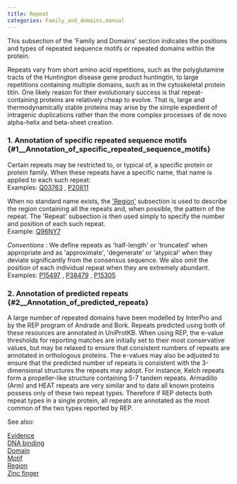 ```yaml
---
title: Repeat
categories: Family_and_domains,manual
---
```


This subsection of the 'Family and Domains' section indicates the positions and types of repeated sequence motifs or repeated domains within the protein.

Repeats vary from short amino acid repetitions, such as the polyglutamine tracts of the Huntington disease gene product huntingtin, to large repetitions containing multiple domains, such as in the cytoskeletal protein titin. One likely reason for their evolutionary success is that repeat-containing proteins are relatively cheap to evolve. That is, large and thermodynamically stable proteins may arise by the simple expedient of intragenic duplications rather than the more complex processes of de novo alpha-helix and beta-sheet creation.

### 1. Annotation of specific repeated sequence motifs {#1\_\_Annotation_of_specific_repeated_sequence_motifs}

Certain repeats may be restricted to, or typical of, a specific protein or protein family. When these repeats have a specific name, that name is applied to each such repeat:  
Examples: [Q03763](http://www.uniprot.org/uniprotkb/Q03763#family%5Fand%5Fdomains) , [P20811](http://www.uniprot.org/uniprotkb/P20811#family%5Fand%5Fdomains)

When no standard name exists, the ['Region'](http://www.uniprot.org/manual/region) subsection is used to describe the region containing all the repeats and, when possible, the pattern of the repeat. The 'Repeat' subsection is then used simply to specify the number and position of each such repeat.  
Example: [Q96NY7](http://www.uniprot.org/uniprotkb/Q96NY7#family%5Fand%5Fdomains)

*Conventions* : We define repeats as 'half-length' or 'truncated' when appropriate and as 'approximate', 'degenerate' or 'atypical' when they deviate significantly from the consensus sequence. We also omit the position of each individual repeat when they are extremely abundant.  
Examples: [P15497](http://www.uniprot.org/uniprotkb/P15497#family%5Fand%5Fdomains) , [P38479](http://www.uniprot.org/uniprotkb/P38479#family%5Fand%5Fdomains) , [P15305](http://www.uniprot.org/uniprotkb/P15305#family%5Fand%5Fdomains)

### 2. Annotation of predicted repeats {#2\_\_Annotation_of_predicted_repeats}

A large number of repeated domains have been modelled by InterPro and by the REP program of Andrade and Bork. Repeats predicted using both of these resources are annotated in UniProtKB. When using REP, the e-value thresholds for reporting matches are initially set to their most conservative values, but may be relaxed to ensure that consistent numbers of repeats are annotated in orthologous proteins. The e-values may also be adjusted to ensure that the predicted number of repeats is consistent with the 3-dimensional structures the repeats may adopt. For instance, Kelch repeats form a propeller-like structure containing 5-7 tandem repeats. Armadillo (Arm) and HEAT repeats are very similar and to date all known proteins possess only of these two repeat types. Therefore if REP detects both repeat types in a single protein, all repeats are annotated as the most common of the two types reported by REP.

See also:

[Evidence](http://www.uniprot.org/manual/evidences)  
[DNA binding](http://www.uniprot.org/help/dna%5Fbind)  
[Domain](http://www.uniprot.org/help/domain)  
[Motif](http://www.uniprot.org/help/motif)  
[Region](http://www.uniprot.org/help/region)  
[Zinc finger](http://www.uniprot.org/help/zn%5Ffing)
